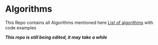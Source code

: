 # Algorithms

This Repo contains all Algorithms mentioned here [List of algorithms](https://en.wikipedia.org/wiki/List_of_algorithms) with code examples

***This repo is still being edited, it may take a while***
